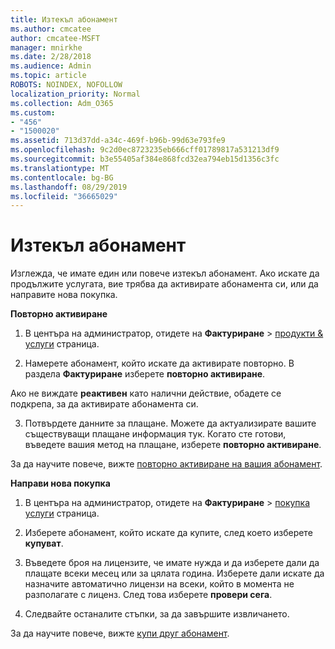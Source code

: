 ```yaml
---
title: Изтекъл абонамент
ms.author: cmcatee
author: cmcatee-MSFT
manager: mnirkhe
ms.date: 2/28/2018
ms.audience: Admin
ms.topic: article
ROBOTS: NOINDEX, NOFOLLOW
localization_priority: Normal
ms.collection: Adm_O365
ms.custom:
- "456"
- "1500020"
ms.assetid: 713d37dd-a34c-469f-b96b-99d63e793fe9
ms.openlocfilehash: 9c2d0ec8723235eb666cff01789817a531213df9
ms.sourcegitcommit: b3e55405af384e868fcd32ea794eb15d1356c3fc
ms.translationtype: MT
ms.contentlocale: bg-BG
ms.lasthandoff: 08/29/2019
ms.locfileid: "36665029"
---
```

# <a name="expired-subscription"></a>Изтекъл абонамент

Изглежда, че имате един или повече изтекъл абонамент. Ако искате да продължите услугата, вие трябва да активирате абонамента си, или да направите нова покупка.
  
**Повторно активиране**
  
1. В центъра на администратор, отидете на **Фактуриране** \> [продукти & услуги](https://go.microsoft.com/fwlink/p/?linkid=842054) страница.

2. Намерете абонамент, който искате да активирате повторно. В раздела **Фактуриране** изберете **повторно активиране**.

Ако не виждате **реактивен** като налични действие, обадете се подкрепа, за да активирате абонамента си.

3. Потвърдете данните за плащане. Можете да актуализирате вашите съществуващи плащане информация тук. Когато сте готови, въведете вашия метод на плащане, изберете **повторно активиране**.

За да научите повече, вижте [повторно активиране на вашия абонамент](https://docs.microsoft.com/office365/admin/subscriptions-and-billing/reactivate-your-subscription).

**Направи нова покупка**
  
1. В центъра на администратор, отидете на **Фактуриране** \> [покупка услуги](https://go.microsoft.com/fwlink/p/?linkid=868433) страница.

2. Изберете абонамент, който искате да купите, след което изберете **купуват**.

3. Въведете броя на лицензите, че имате нужда и да изберете дали да плащате всеки месец или за цялата година. Изберете дали искате да назначите автоматично лицензи на всеки, който в момента не разполагате с лиценз. След това изберете **провери сега**.

4. Следвайте останалите стъпки, за да завършите извличането.

За да научите повече, вижте [купи друг абонамент](https://docs.microsoft.com/office365/admin/subscriptions-and-billing/buy-another-subscription).